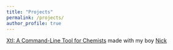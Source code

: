```yaml
---
title: "Projects"
permalink: /projects/
author_profile: true
---
```


[XtI: A Command-Line Tool for Chemists]() made with my boy [Nick](http://njeffrob.github.io)
